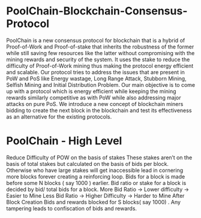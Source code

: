 # PoolChain-Blockchain-Consensus-Protocol
PoolChain is a new consensus protocol for blockchain that is a hybrid of Proof-of-Work and
Proof-of-stake that inherits the robustness of the former while still saving few resources like
the latter without compromising with the mining rewards and security of the system. 
It uses the stake to reduce the difficulty of Proof-of-Work mining thus making the protocol energy efficient
and scalable. 
Our protocol tries to address the issues that are present in PoW and PoS like
Energy wastage, Long Range Attack, Stubborn Mining, Selfish Mining and Initial Distribution
Problem. Our main objective is to come up with a protocol which is energy efficient while
keeping the mining rewards similarly competitive as with PoW while also addressing major
attacks on pure PoS. 
We introduce a new concept of blockchain miners bidding to create the
next block in the blockchain and test its effectiveness as an alternative for the existing protocols.
# PoolChain - High Level
Reduce Difficulty of POW on the basis of stakes
These stakes aren’t on the basis of total stakes but calculated on the basis of bids per block. Otherwise who have large stakes will get inaccessible lead in cornering more blocks forever creating a reinforcing loop.
Bids for a block is made before some N blocks ( say 1000 )  earlier.
Bid ratio or stake for a block is decided by bid/ total bids for a block. 
More Bid Ratio -> Lower difficulty -> Easier to Mine
Less Bid Ratio -> Higher Difficulty -> Harder to Mine
After Block Creation Bids and rewards blocked for S blocks( say 1000) .
Any tampering leads to confiscation of bids and rewards.

